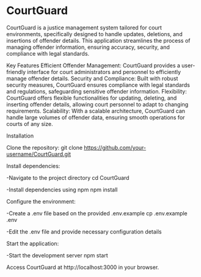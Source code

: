 # CourtGuard
CourtGuard is a justice management system tailored for court environments, specifically designed to handle updates, deletions, and insertions of offender details. This application streamlines the process of managing offender information, ensuring accuracy, security, and compliance with legal standards.

Key Features
Efficient Offender Management: CourtGuard provides a user-friendly interface for court administrators and personnel to efficiently manage offender details.
Security and Compliance: Built with robust security measures, CourtGuard ensures compliance with legal standards and regulations, safeguarding sensitive offender information.
Flexibility: CourtGuard offers flexible functionalities for updating, deleting, and inserting offender details, allowing court personnel to adapt to changing requirements.
Scalability: With a scalable architecture, CourtGuard can handle large volumes of offender data, ensuring smooth operations for courts of any size.

Installation

Clone the repository:
git clone https://github.com/your-username/CourtGuard.git

Install dependencies:

-Navigate to the project directory
cd CourtGuard

-Install dependencies using npm
npm install

Configure the environment:

-Create a .env file based on the provided .env.example
cp .env.example .env

-Edit the .env file and provide necessary configuration details

Start the application:

-Start the development server
npm start

Access CourtGuard at http://localhost:3000 in your browser.
